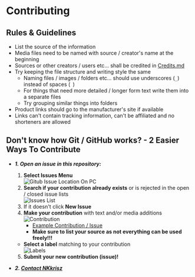 # Contributing

## Rules & Guidelines
- List the source of the information
- Media files need to be named with source / creator's name at the beginning
- Sources or other creators / users etc... shall be credited in [Credits.md](./Repository/Markdown/Credits.md)
- Try keeping the file structure and writing style the same
    - Naming files / images / folders etc... should use underscores (```_```) instead of spaces (``` ```)
    - For things that need more detailed / longer form text write them into a separate files
    - Try grouping similar things into folders
- Product links should go to the manufacturer's site if available
- Links can't contain tracking information, can't be affiliated and no shorteners are allowed

## Don't know how Git / GitHub works? - 2 Easier Ways To Contribute

- ***1. Open an issue in this repository:*** 
    1. **Select Issues Menu**  
    ![Gitub Issue Location On PC](./Repository/Images/Issues.png)
    2. **Search if your contribution already exists** or is rejected in the open / closed issue lists  
    ![Issues List](./Repository/Images/Issues_List.png)
    3. If it doesn't click **New Issue**
    4. **Make your contribution** with text and/or media additions  
    ![Contribution](./Repository/Images/Contribution.png)
        - [Example Contribution / Issue](https://github.com/NKkrisz/Steam-Deck-Guide/issues/1)
        - **Make sure to list your source as not everything can be used freely!!!**
    - **Select a label** matching to your contribution  
    ![Labels](./Repository/Images/Labels.png)
    5. **Submit your new contribution (issue)!**

- ***2. [Contact NKkrisz](https://links.nkkrisz.com)***